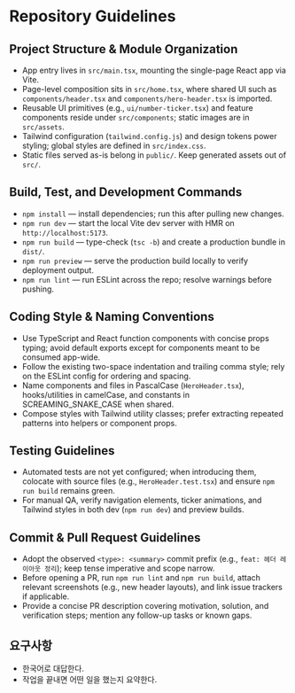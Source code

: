 # Repository Guidelines

## Project Structure & Module Organization
- App entry lives in `src/main.tsx`, mounting the single-page React app via Vite.
- Page-level composition sits in `src/home.tsx`, where shared UI such as `components/header.tsx` and `components/hero-header.tsx` is imported.
- Reusable UI primitives (e.g., `ui/number-ticker.tsx`) and feature components reside under `src/components`; static images are in `src/assets`.
- Tailwind configuration (`tailwind.config.js`) and design tokens power styling; global styles are defined in `src/index.css`.
- Static files served as-is belong in `public/`. Keep generated assets out of `src/`.

## Build, Test, and Development Commands
- `npm install` — install dependencies; run this after pulling new changes.
- `npm run dev` — start the local Vite dev server with HMR on `http://localhost:5173`.
- `npm run build` — type-check (`tsc -b`) and create a production bundle in `dist/`.
- `npm run preview` — serve the production build locally to verify deployment output.
- `npm run lint` — run ESLint across the repo; resolve warnings before pushing.

## Coding Style & Naming Conventions
- Use TypeScript and React function components with concise props typing; avoid default exports except for components meant to be consumed app-wide.
- Follow the existing two-space indentation and trailing comma style; rely on the ESLint config for ordering and spacing.
- Name components and files in PascalCase (`HeroHeader.tsx`), hooks/utilities in camelCase, and constants in SCREAMING_SNAKE_CASE when shared.
- Compose styles with Tailwind utility classes; prefer extracting repeated patterns into helpers or component props.

## Testing Guidelines
- Automated tests are not yet configured; when introducing them, colocate with source files (e.g., `HeroHeader.test.tsx`) and ensure `npm run build` remains green.
- For manual QA, verify navigation elements, ticker animations, and Tailwind styles in both dev (`npm run dev`) and preview builds.

## Commit & Pull Request Guidelines
- Adopt the observed `<type>: <summary>` commit prefix (e.g., `feat: 헤더 레이아웃 정리`); keep tense imperative and scope narrow.
- Before opening a PR, run `npm run lint` and `npm run build`, attach relevant screenshots (e.g., new header layouts), and link issue trackers if applicable.
- Provide a concise PR description covering motivation, solution, and verification steps; mention any follow-up tasks or known gaps.


## 요구사항

- 한국어로 대답한다.
- 작업을 끝내면 어떤 일을 했는지 요약한다.